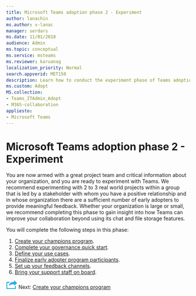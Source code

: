 ```yaml
---
title: Microsoft Teams adoption phase 2 - Experiment
author: lanachin
ms.author: v-lanac
manager: serdars
ms.date: 11/01/2018
audience: Admin
ms.topic: conceptual
ms.service: msteams
ms.reviewer: karuanag
localization_priority: Normal
search.appverid: MET150
description: Learn how to conduct the experiment phase of Teams adoption. 
ms.custom: Adopt
MS.collection: 
- Teams_ITAdmin_Adopt
- M365-collaboration
appliesto: 
- Microsoft Teams
---
```



# Microsoft Teams adoption phase 2 - Experiment

You are now armed with a great project team and critical information about your organization, and you are ready to experiment with Teams. We recommend experimenting with 2 to 3 real world projects within a group that is led by a stakeholder with whom you have a positive relationship and in whose organization there are a sufficient number of early adopters to provide meaningful feedback. Whether your organization is large or small, we recommend completing this phase to gain insight into how Teams can improve your collaboration beyond using its chat and file storage features.  

You will complete the following steps in this phase:

1. [Create your champions program](teams-adoption-create-champions-program.md).
2. [Complete your governance quick start](teams-adoption-governance-quick-start.md).
3. [Define your use cases](teams-adoption-define-usage-scenarios.md).
4. [Finalize early adopter program participants](teams-adoption-onboard-early-adopters.md).
5. [Set up your feedback channels](teams-adoption-onboard-early-adopters.md#gather-feedback).
6. [Bring your support staff on board](teams-adoption-onboard-support.md).

![An icon representing the next step](media/teams-adoption-next-icon.png) Next: [Create your champions program](teams-adoption-create-champions-program.md)
